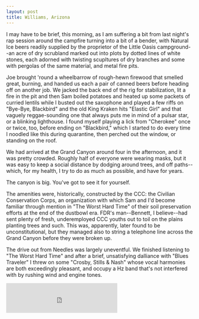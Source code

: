 ```yaml
---
layout: post
title: Williams, Arizona
---
```


I may have to be brief, this morning, as I am suffering a bit from last night's rap session around the campfire turning into a bit of a bender, with Natural Ice beers readily supplied by the proprietor of the Little Oasis campground--an acre of dry scrubland marked out into plots by dotted lines of white stones, each adorned with twisting scupltures of dry branches and some with pergolas of the same material, and metal fire pits.

Joe brought 'round a wheelbarrow of rough-hewn firewood that smelled great, burning, and handed us each a pair of canned beers before heading off on another job. We jacked the back end of the rig for stabilization, lit a fire in the pit and then Sam boiled potatoes and heated up some packets of curried lentils while I busted out the saxophone and played a few riffs on "Bye-Bye, Blackbird" and the old King Kraken hits "Elastic Girl" and that vaguely reggae-sounding one that always puts me in mind of a pulsar star, or a blinking lighthouse. I found myself playing a lick from "Cherokee" once or twice, too, before ending on "Blackbird," which I started to do every time I noodled like this during quarantine, then perched out the window, or standing on the roof.

We had arrived at the Grand Canyon around four in the afternoon, and it was pretty crowded. Roughly half of everyone were wearing masks, but it was easy to keep a social distance by dodging around trees, and off paths--which, for my health, I try to do as much as possible, and have for years.

The canyon is big. You've got to see it for yourself.

The amenities were, historically, constructed by the CCC: the Civilian Conservation Corps, an organization with which Sam and I'd become familiar through mention in "The Worst Hard Time" of their soil preservation efforts at the end of the dustbowl era. FDR's man--Bennett, I believe--had sent plenty of fresh, underemployed CCC youths out to toil on the plains planting trees and such. This was, apparently, later found to be unconstitutional, but they managed also to string a telephone line across the Grand Canyon before they were broken up.

The drive out from Needles was largely uneventful. We finished listening to "The Worst Hard Time" and after a brief, unsatisfying dalliance with "Blues Traveler" I threw on some "Crosby, Stills & Nash" whose vocal harmonies are both exceedingly pleasant, and occupy a Hz band that's not interfered with by rushing wind and engine tones.

<iframe src="https://open.spotify.com/embed/track/0AQquaENerGps8BQmbPw14" width="300" height="80" frameborder="0" allowtransparency="true" allow="encrypted-media"></iframe>
